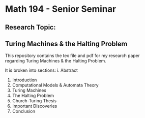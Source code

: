 # Math 194 - Senior Seminar


## Research Topic:
## Turing Machines & the Halting Problem

This repository contains the tex file and pdf for my research paper regarding Turing Machines & the Halting Problem.

It is broken into sections:
i. Abstract
1. Introduction
2. Computational Models & Automata Theory
3. Turing Machines
4. The Halting Problem
5. Church-Turing Thesis
6. Important Discoveries
7. Conclusion

